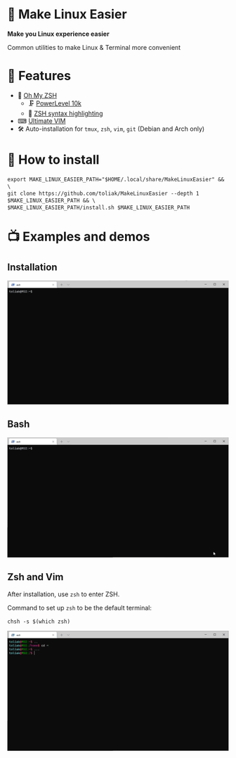 # 🎁 Make Linux Easier

**Make you Linux experience easier**

Common utilities to make Linux & Terminal more convenient

# 🌟 Features

- 🧱  [Oh My ZSH](https://caffeinedev.medium.com/customize-your-terminal-oh-my-zsh-on-ubuntu-18-04-lts-a9b11b63f2)
  - 🗜 [PowerLevel 10k](https://github.com/romkatv/powerlevel10k)
  - 🔬 [ZSH syntax highlighting](https://github.com/zsh-users/zsh-syntax-highlighting)
- ⌨ [Ultimate VIM](https://github.com/amix/vimrc)
- 🛠 Auto-installation for `tmux`, `zsh`, `vim`, `git` (Debian and Arch only)

# 📄 How to install

```console
export MAKE_LINUX_EASIER_PATH="$HOME/.local/share/MakeLinuxEasier" && \
git clone https://github.com/toliak/MakeLinuxEasier --depth 1 $MAKE_LINUX_EASIER_PATH && \ 
$MAKE_LINUX_EASIER_PATH/install.sh $MAKE_LINUX_EASIER_PATH
```

# 📺 Examples and demos

## Installation

![](.docs/install.gif)

## Bash

![](.docs/bash.gif)

## Zsh and Vim

After installation, use `zsh` to enter ZSH.

Command to set up `zsh` to be the default terminal:

```console
chsh -s $(which zsh)
```

![](.docs/zsh_vim.gif)